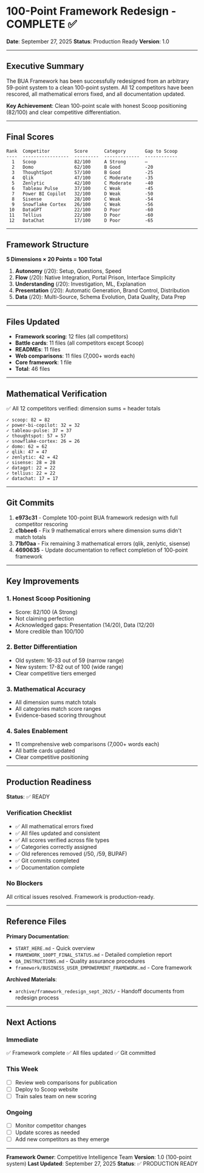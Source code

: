 # 100-Point Framework Redesign - COMPLETE ✅

**Date**: September 27, 2025
**Status**: Production Ready
**Version**: 1.0

---

## Executive Summary

The BUA Framework has been successfully redesigned from an arbitrary 59-point system to a clean 100-point system. All 12 competitors have been rescored, all mathematical errors fixed, and all documentation updated.

**Key Achievement**: Clean 100-point scale with honest Scoop positioning (82/100) and clear competitive differentiation.

---

## Final Scores

```
Rank  Competitor         Score      Category       Gap to Scoop
----  -----------------  ---------  -------------  ------------
  1   Scoop              82/100     A Strong       —
  2   Domo               62/100     B Good         -20
  3   ThoughtSpot        57/100     B Good         -25
  4   Qlik               47/100     C Moderate     -35
  5   Zenlytic           42/100     C Moderate     -40
  6   Tableau Pulse      37/100     C Weak         -45
  7   Power BI Copilot   32/100     D Weak         -50
  8   Sisense            28/100     C Weak         -54
  9   Snowflake Cortex   26/100     C Weak         -56
 10   DataGPT            22/100     D Poor         -60
 11   Tellius            22/100     D Poor         -60
 12   DataChat           17/100     D Poor         -65
```

---

## Framework Structure

**5 Dimensions × 20 Points = 100 Total**

1. **Autonomy** (/20): Setup, Questions, Speed
2. **Flow** (/20): Native Integration, Portal Prison, Interface Simplicity
3. **Understanding** (/20): Investigation, ML, Explanation
4. **Presentation** (/20): Automatic Generation, Brand Control, Distribution
5. **Data** (/20): Multi-Source, Schema Evolution, Data Quality, Data Prep

---

## Files Updated

- **Framework scoring**: 12 files (all competitors)
- **Battle cards**: 11 files (all competitors except Scoop)
- **READMEs**: 11 files
- **Web comparisons**: 11 files (7,000+ words each)
- **Core framework**: 1 file
- **Total**: 46 files

---

## Mathematical Verification

✅ All 12 competitors verified: dimension sums = header totals

```
✓ scoop: 82 = 82
✓ power-bi-copilot: 32 = 32
✓ tableau-pulse: 37 = 37
✓ thoughtspot: 57 = 57
✓ snowflake-cortex: 26 = 26
✓ domo: 62 = 62
✓ qlik: 47 = 47
✓ zenlytic: 42 = 42
✓ sisense: 28 = 28
✓ datagpt: 22 = 22
✓ tellius: 22 = 22
✓ datachat: 17 = 17
```

---

## Git Commits

1. **e973c31** - Complete 100-point BUA framework redesign with full competitor rescoring
2. **c1bbee6** - Fix 9 mathematical errors where dimension sums didn't match totals
3. **71bf0aa** - Fix remaining 3 mathematical errors (qlik, zenlytic, sisense)
4. **4690635** - Update documentation to reflect completion of 100-point framework

---

## Key Improvements

### 1. Honest Scoop Positioning
- Score: 82/100 (A Strong)
- Not claiming perfection
- Acknowledged gaps: Presentation (14/20), Data (12/20)
- More credible than 100/100

### 2. Better Differentiation
- Old system: 16-33 out of 59 (narrow range)
- New system: 17-82 out of 100 (wide range)
- Clear competitive tiers emerged

### 3. Mathematical Accuracy
- All dimension sums match totals
- All categories match score ranges
- Evidence-based scoring throughout

### 4. Sales Enablement
- 11 comprehensive web comparisons (7,000+ words each)
- All battle cards updated
- Clear competitive positioning

---

## Production Readiness

**Status**: ✅ READY

### Verification Checklist
- ✅ All mathematical errors fixed
- ✅ All files updated and consistent
- ✅ All scores verified across file types
- ✅ Categories correctly assigned
- ✅ Old references removed (/50, /59, BUPAF)
- ✅ Git commits completed
- ✅ Documentation complete

### No Blockers
All critical issues resolved. Framework is production-ready.

---

## Reference Files

**Primary Documentation**:
- `START_HERE.md` - Quick overview
- `FRAMEWORK_100PT_FINAL_STATUS.md` - Detailed completion report
- `QA_INSTRUCTIONS.md` - Quality assurance procedures
- `framework/BUSINESS_USER_EMPOWERMENT_FRAMEWORK.md` - Core framework

**Archived Materials**:
- `archive/framework_redesign_sept_2025/` - Handoff documents from redesign process

---

## Next Actions

### Immediate
✅ Framework complete
✅ All files updated
✅ Git committed

### This Week
- [ ] Review web comparisons for publication
- [ ] Deploy to Scoop website
- [ ] Train sales team on new scoring

### Ongoing
- [ ] Monitor competitor changes
- [ ] Update scores as needed
- [ ] Add new competitors as they emerge

---

**Framework Owner**: Competitive Intelligence Team
**Version**: 1.0 (100-point system)
**Last Updated**: September 27, 2025
**Status**: ✅ PRODUCTION READY

